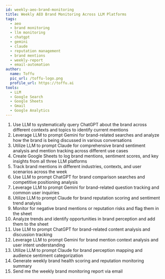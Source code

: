 ```yaml
---
id: weekly-aeo-brand-monitoring
title: Weekly AEO Brand Monitoring Across LLM Platforms
tags:
  - aeo
  - brand monitoring
  - llm monitoring
  - chatgpt
  - gemini
  - claude
  - reputation management
  - brand mentions
  - weekly-report
  - email-automation
author:
  name: Toffu
  pic_url: /toffu-logo.png
  profile_url: https://toffu.ai
tools:
  - LLM
  - Google Search
  - Google Sheets
  - Gmail
  - Google Analytics
---
```


1. Use LLM to systematically query ChatGPT about the brand across different contexts and topics to identify current mentions
2. Leverage LLM to prompt Gemini for brand-related searches and analyze how the brand is being discussed in various conversations
3. Utilize LLM to prompt Claude for comprehensive brand sentiment analysis and mention tracking across different use cases
4. Create Google Sheets to log brand mentions, sentiment scores, and key insights from all three LLM platforms
5. Track brand mentions in different industries, contexts, and user scenarios across the week
6. Use LLM to prompt ChatGPT for brand comparison searches and competitive positioning analysis
7. Leverage LLM to prompt Gemini for brand-related question tracking and common user inquiries
8. Utilize LLM to prompt Claude for brand reputation scoring and sentiment trend analysis
9. Monitor for negative brand mentions or reputation risks and flag them in the sheet
10. Analyze trends and identify opportunities in brand perception and add them to the sheet
11. Use LLM to prompt ChatGPT for brand-related content analysis and discussion tracking
12. Leverage LLM to prompt Gemini for brand mention context analysis and user intent understanding
13. Utilize LLM to prompt Claude for brand perception mapping and audience sentiment categorization
14. Generate weekly brand health scoring and reputation monitoring summary
15. Send me the weekly brand monitoring report via email